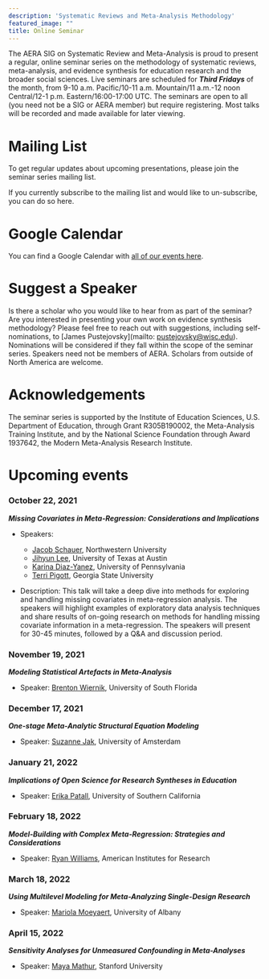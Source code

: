 ```yaml
---
description: 'Systematic Reviews and Meta-Analysis Methodology'
featured_image: ""
title: Online Seminar
---
```


The AERA SIG on Systematic Review and Meta-Analysis is proud to present a regular, online seminar series on the methodology of systematic reviews, meta-analysis, and evidence synthesis for education research and the broader social sciences. Live seminars are scheduled for __*Third Fridays*__ of the month, from 9-10 a.m. Pacific/10-11 a.m. Mountain/11 a.m.-12 noon Central/12-1 p.m. Eastern/16:00-17:00 UTC. The seminars are open to all (you need not be a SIG or AERA member) but require registering. Most talks will be recorded and made available for later viewing. 

# Mailing List

To get regular updates about upcoming presentations, please join the seminar series mailing list. 

If you currently subscribe to the mailing list and would like to un-subscribe, you can do so here.

# Google Calendar

You can find a Google Calendar with [all of our events here](https://calendar.google.com/calendar/u/0?cid=MDB1bW1la2x0MzNmcDZndm8zcGo1aXRpY2tAZ3JvdXAuY2FsZW5kYXIuZ29vZ2xlLmNvbQ).

# Suggest a Speaker

Is there a scholar who you would like to hear from as part of the seminar? Are you interested in presenting your own work on evidence synthesis methodology? Please feel free to reach out with suggestions, including self-nominations, to [James Pustejovsky](mailto: pustejovsky@wisc.edu). Nominations will be considered if they fall within the scope of the seminar series. Speakers need not be members of AERA. Scholars from outside of North America are welcome.

# Acknowledgements

The seminar series is supported by the Institute of Education Sciences, U.S. Department of Education, through Grant R305B190002, the Meta-Analysis Training Institute, and by the National Science Foundation through Award 1937642, the Modern Meta-Analysis Research Institute.

# Upcoming events

### October 22, 2021

__*Missing Covariates in Meta-Regression: Considerations and Implications*__

- Speakers: 

    - [Jacob Schauer](https://www.jmschauer.com/), Northwestern University
    - [Jihyun Lee](https://education.utexas.edu/student/jihyun_lee), University of Texas at Austin
    - [Karina Diaz-Yanez](https://www.kgdiaz.com/), University of Pennsylvania 
    - [Terri Pigott](https://www.terripigott.com/), Georgia State University

- Description: This talk will take a deep dive into methods for exploring and handling missing covariates in meta-regression analysis. The speakers will highlight examples of exploratory data analysis techniques and share results of on-going research on methods for handling missing covariate information in a meta-regression. The speakers will present for 30-45 minutes, followed by a Q&A and discussion period. 

### November 19, 2021

__*Modeling Statistical Artefacts in Meta-Analysis*__

- Speaker: [Brenton Wiernik](https://wiernik.org/), University of South Florida

### December 17, 2021

__*One-stage Meta-Analytic Structural Equation Modeling*__

- Speaker: [Suzanne Jak](http://www.suzannejak.nl/), University of Amsterdam

### January 21, 2022

__*Implications of Open Science for Research Syntheses in Education*__

- Speaker: [Erika Patall](https://rossier.usc.edu/faculty/erika-patall/), University of Southern California

### February 18, 2022

__*Model-Building with Complex Meta-Regression: Strategies and Considerations*__

- Speaker: [Ryan Williams](https://www.air.org/experts/person/ryan-williams), American Institutes for Research

### March 18, 2022

__*Using Multilevel Modeling for Meta-Analyzing Single-Design Research*__

- Speaker: [Mariola Moeyaert](https://www.albany.edu/education/faculty/mariola-moeyaert), University of Albany

### April 15, 2022

__*Sensitivity Analyses for Unmeasured Confounding in Meta-Analyses*__

- Speaker: [Maya Mathur](https://www.mayamathur.com/), Stanford University
